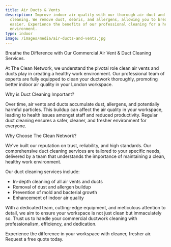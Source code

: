 ```yaml
---
title: Air Ducts & Vents
description: Improve indoor air quality with our thorough air duct and vent
  cleaning. We remove dust, debris, and allergens, allowing you to breathe
  easier. Experience the benefits of our professional cleaning for a healthier
  environment.
type: indoor
image: /images/media/air-ducts-and-vents.jpg
---
```

Breathe the Difference with Our Commercial Air Vent & Duct Cleaning Services.

At The Clean Network, we understand the pivotal role clean air vents and ducts play in creating a healthy work environment. Our professional team of experts are fully equipped to clean your ductwork thoroughly, promoting better indoor air quality in your London workspace. 

Why is Duct Cleaning Important?

Over time, air vents and ducts accumulate dust, allergens, and potentially harmful particles. This buildup can affect the air quality in your workspace, leading to health issues amongst staff and reduced productivity. Regular duct cleaning ensures a safer, cleaner, and fresher environment for everyone.

Why Choose The Clean Network?

We've built our reputation on trust, reliability, and high standards. Our comprehensive duct cleaning services are tailored to your specific needs, delivered by a team that understands the importance of maintaining a clean, healthy work environment. 

Our duct cleaning services include: 

* In-depth cleaning of all air vents and ducts
* Removal of dust and allergen buildup 
* Prevention of mold and bacterial growth
* Enhancement of indoor air quality

With a dedicated team, cutting-edge equipment, and meticulous attention to detail, we aim to ensure your workspace is not just clean but immaculately so. Trust us to handle your commercial ductwork cleaning with professionalism, efficiency, and dedication.

Experience the difference in your workspace with cleaner, fresher air. Request a free quote today.